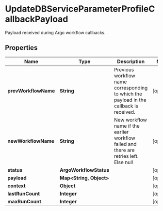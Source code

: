 

# UpdateDBServiceParameterProfileCallbackPayload

Payload received during Argo workflow callbacks.

## Properties

Name | Type | Description | Notes
------------ | ------------- | ------------- | -------------
**prevWorkflowName** | **String** | Previous workflow name corresponding to which the payload in the callback is received. |  [optional]
**newWorkflowName** | **String** | New workflow name if the earlier workflow failed and there are retries left. Else null |  [optional]
**status** | **ArgoWorkflowStatus** |  |  [optional]
**payload** | **Map&lt;String, Object&gt;** |  |  [optional]
**context** | **Object** |  |  [optional]
**lastRunCount** | **Integer** |  |  [optional]
**maxRunCount** | **Integer** |  |  [optional]



